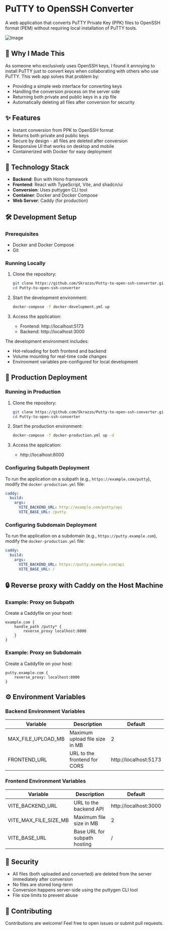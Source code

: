 # PuTTY to OpenSSH Converter

A web application that converts PuTTY Private Key (PPK) files to OpenSSH format (PEM) without requiring local installation of PuTTY tools.

![Image](https://github.com/user-attachments/assets/3c29061c-b11e-4df0-a10e-e04d319274c9)

## 🚀 Why I Made This

As someone who exclusively uses OpenSSH keys, I found it annoying to install PuTTY just to convert keys when collaborating with others who use PuTTY. This web app solves that problem by:

- Providing a simple web interface for converting keys
- Handling the conversion process on the server side
- Returning both private and public keys in a zip file
- Automatically deleting all files after conversion for security

## ✨ Features

- Instant conversion from PPK to OpenSSH format
- Returns both private and public keys
- Secure by design - all files are deleted after conversion
- Responsive UI that works on desktop and mobile
- Containerized with Docker for easy deployment

## 🔧 Technology Stack

- **Backend**: Bun with Hono framework
- **Frontend**: React with TypeScript, Vite, and shadcn/ui
- **Conversion**: Uses puttygen CLI tool
- **Container**: Docker and Docker Compose
- **Web Server**: Caddy (for production)

## 🛠️ Development Setup

### Prerequisites

- Docker and Docker Compose
- Git

### Running Locally

1. Clone the repository:
   ```bash
   git clone https://github.com/Skrazzo/Putty-to-open-ssh-converter.git
   cd Putty-to-open-ssh-converter
   ```

2. Start the development environment:
   ```bash
   docker-compose -f docker-development.yml up
   ```

3. Access the application:
   - Frontend: http://localhost:5173
   - Backend: http://localhost:3000

The development environment includes:
- Hot-reloading for both frontend and backend
- Volume mounting for real-time code changes
- Environment variables pre-configured for local development

## 🚀 Production Deployment

### Running in Production

1. Clone the repository:
   ```bash
   git clone https://github.com/Skrazzo/Putty-to-open-ssh-converter.git
   cd Putty-to-open-ssh-converter
   ```

2. Start the production environment:
   ```bash
   docker-compose -f docker-production.yml up -d
   ```

3. Access the application:
   - http://localhost:8000

### Configuring Subpath Deployment

To run the application on a subpath (e.g., `https://example.com/putty`), modify the `docker-production.yml` file:

```yaml
caddy:
  build:
    args:
      VITE_BACKEND_URL: http://example.com/putty/api
      VITE_BASE_URL: /putty
```

### Configuring Subdomain Deployment

To run the application on a subdomain (e.g., `https://putty.example.com`), modify the `docker-production.yml` file:

```yaml
caddy:
  build:
    args:
      VITE_BACKEND_URL: https://putty.example.com/api
      VITE_BASE_URL: /
```

## 🔒 Reverse proxy with Caddy on the Host Machine

### Example: Proxy on Subpath

Create a Caddyfile on your host:

```
example.com {
    handle_path /putty* {
        reverse_proxy localhost:8000
    }
}
```

### Example: Proxy on Subdomain

Create a Caddyfile on your host:

```
putty.example.com {
    reverse_proxy: localhost:8000
}
```

## ⚙️ Environment Variables

### Backend Environment Variables

| Variable | Description | Default |
|----------|-------------|---------|
| MAX_FILE_UPLOAD_MB | Maximum upload file size in MB | 2 |
| FRONTEND_URL | URL to the frontend for CORS | http://localhost:5173 |

### Frontend Environment Variables

| Variable | Description | Default |
|----------|-------------|---------|
| VITE_BACKEND_URL | URL to the backend API | http://localhost:3000 |
| VITE_MAX_FILE_SIZE_MB | Maximum file size in MB | 2 |
| VITE_BASE_URL | Base URL for subpath hosting | / |

## 🔐 Security

- All files (both uploaded and converted) are deleted from the server immediately after conversion
- No files are stored long-term
- Conversion happens server-side using the puttygen CLI tool
- File size limits to prevent abuse

## 🤝 Contributing

Contributions are welcome! Feel free to open issues or submit pull requests.
